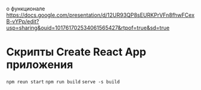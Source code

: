 о функционале https://docs.google.com/presentation/d/12UR93QP8sEURKPrVFn8fhwFCexB-vYPp/edit?usp=sharing&ouid=101761702534061565427&rtpof=true&sd=true  
# Скрипты Create React App приложения  
`npm reun start`
`npm run build`
`serve -s build`
